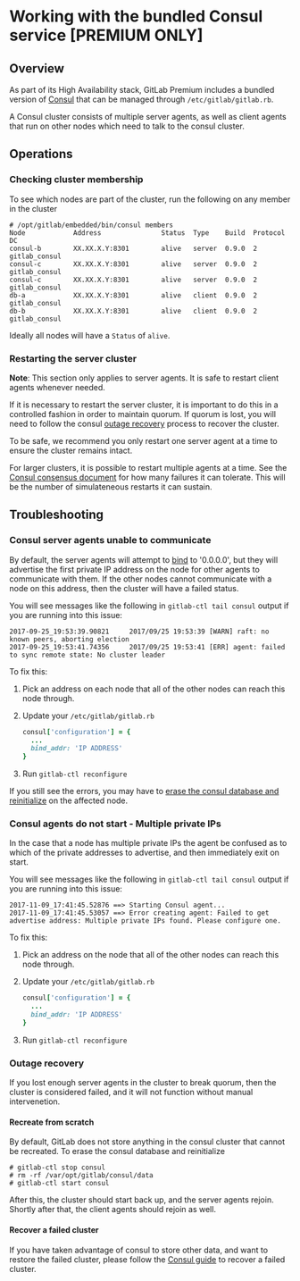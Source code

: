 # Working with the bundled Consul service **[PREMIUM ONLY]**

## Overview

As part of its High Availability stack, GitLab Premium includes a bundled version of [Consul](http://consul.io) that can be managed through `/etc/gitlab/gitlab.rb`.

A Consul cluster consists of multiple server agents, as well as client agents that run on other nodes which need to talk to the consul cluster.

## Operations

### Checking cluster membership

To see which nodes are part of the cluster, run the following on any member in the cluster
```
# /opt/gitlab/embedded/bin/consul members
Node            Address               Status  Type    Build  Protocol  DC
consul-b        XX.XX.X.Y:8301        alive   server  0.9.0  2         gitlab_consul
consul-c        XX.XX.X.Y:8301        alive   server  0.9.0  2         gitlab_consul
consul-c        XX.XX.X.Y:8301        alive   server  0.9.0  2         gitlab_consul
db-a            XX.XX.X.Y:8301        alive   client  0.9.0  2         gitlab_consul
db-b            XX.XX.X.Y:8301        alive   client  0.9.0  2         gitlab_consul
```

Ideally all nodes will have a `Status` of `alive`.

### Restarting the server cluster

**Note**: This section only applies to server agents. It is safe to restart client agents whenever needed.

If it is necessary to restart the server cluster, it is important to do this in a controlled fashion in order to maintain quorum. If quorum is lost, you will need to follow the consul [outage recovery](#outage-recovery) process to recover the cluster.

To be safe, we recommend you only restart one server agent at a time to ensure the cluster remains intact.

For larger clusters, it is possible to restart multiple agents at a time. See the [Consul consensus document](https://www.consul.io/docs/internals/consensus.html#deployment-table) for how many failures it can tolerate. This will be the number of simulateneous restarts it can sustain.

## Troubleshooting

### Consul server agents unable to communicate

By default, the server agents will attempt to [bind](https://www.consul.io/docs/agent/options.html#_bind) to '0.0.0.0', but they will advertise the first private IP address on the node for other agents to communicate with them. If the other nodes cannot communicate with a node on this address, then the cluster will have a failed status.

You will see messages like the following in `gitlab-ctl tail consul` output if you are running into this issue:

```
2017-09-25_19:53:39.90821     2017/09/25 19:53:39 [WARN] raft: no known peers, aborting election
2017-09-25_19:53:41.74356     2017/09/25 19:53:41 [ERR] agent: failed to sync remote state: No cluster leader
```


To fix this:

1. Pick an address on each node that all of the other nodes can reach this node through.
1. Update your `/etc/gitlab/gitlab.rb`

    ```ruby
    consul['configuration'] = {
      ...
      bind_addr: 'IP ADDRESS'
    }
    ```
1. Run `gitlab-ctl reconfigure`

If you still see the errors, you may have to [erase the consul database and reinitialize](#recreate-from-scratch) on the affected node.

### Consul agents do not start - Multiple private IPs

In the case that a node has multiple private IPs the agent be confused as to which of the private addresses to advertise, and then immediately exit on start.

You will see messages like the following in `gitlab-ctl tail consul` output if you are running into this issue:

```
2017-11-09_17:41:45.52876 ==> Starting Consul agent...
2017-11-09_17:41:45.53057 ==> Error creating agent: Failed to get advertise address: Multiple private IPs found. Please configure one.
```

To fix this:

1. Pick an address on the node that all of the other nodes can reach this node through.
1. Update your `/etc/gitlab/gitlab.rb`

    ```ruby
    consul['configuration'] = {
      ...
      bind_addr: 'IP ADDRESS'
    }
    ```
1. Run `gitlab-ctl reconfigure`

### Outage recovery

If you lost enough server agents in the cluster to break quorum, then the cluster is considered failed, and it will not function without manual intervenetion.

#### Recreate from scratch
By default, GitLab does not store anything in the consul cluster that cannot be recreated. To erase the consul database and reinitialize

```
# gitlab-ctl stop consul
# rm -rf /var/opt/gitlab/consul/data
# gitlab-ctl start consul
```

After this, the cluster should start back up, and the server agents rejoin. Shortly after that, the client agents should rejoin as well.

#### Recover a failed cluster
If you have taken advantage of consul to store other data, and want to restore the failed cluster, please follow the [Consul guide](https://www.consul.io/docs/guides/outage.html) to recover a failed cluster.
